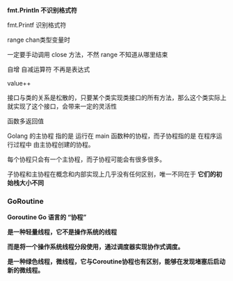 **fmt.Println 不识别格式符**

fmt.Printf 识别格式符



range chan类型变量时 

一定要手动调用 close 方法，不然 range 不知道从哪里结束



自增 自减运算符 不再是表达式

value++



接口与类的关系是松散的，只要某个类实现类接口的所有方法，那么这个类实际上就实现了这个接口，会带来一定的灵活性 



函数多返回值



Golang 的主协程 指的是 运行在 main 函数种的协程，而子协程指的是 在程序运行过程中 由主协程创建的协程。



每个协程只会有一个主协程，而子协程可能会有很多很多。



子协程和主协程在概念和内部实现上几乎没有任何区别，唯一不同在于 **它们的初始栈大小不同**



### GoRoutine

**Goroutine Go 语言的 “协程”**

**是一种轻量线程，它不是操作系统的线程**

**而是将一个操作系统线程分段使用，通过调度器实现协作式调度。**

**是一种绿色线程，微线程，它与Coroutine协程也有区别，能够在发现堵塞后启动新的微线程。**